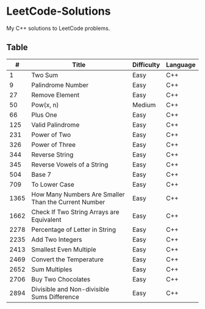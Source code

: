 # LeetCode-Solutions
My C++ solutions to LeetCode problems.

## Table
| #    | Title                                                            | Difficulty | Language |
|------|------------------------------------------------------------------|------------|----------|
| 1    | Two Sum                                                          | Easy       | C++      |
| 9    | Palindrome Number                                                | Easy       | C++      |
| 27   | Remove Element                                                   | Easy       | C++      |
| 50   | Pow(x, n)                                                        | Medium     | C++      |
| 66   | Plus One                                                         | Easy       | C++      |
| 125  | Valid Palindrome                                                 | Easy       | C++      |
| 231  | Power of Two                                                     | Easy       | C++      |
| 326  | Power of Three                                                   | Easy       | C++      |
| 344  | Reverse String                                                   | Easy       | C++      |
| 345  | Reverse Vowels of a String                                       | Easy       | C++      |
| 504  | Base 7                                                           | Easy       | C++      |
| 709  | To Lower Case                                                    | Easy       | C++      |
| 1365 | How Many Numbers Are Smaller Than the Current Number             | Easy       | C++      |
| 1662 | Check If Two String Arrays are Equivalent                        | Easy       | C++      |
| 2278 | Percentage of Letter in String                                   | Easy       | C++      |
| 2235 | Add Two Integers                                                 | Easy       | C++      |
| 2413 | Smallest Even Multiple                                           | Easy       | C++      |
| 2469 | Convert the Temperature                                          | Easy       | C++      |
| 2652 | Sum Multiples                                                    | Easy       | C++      |
| 2706 | Buy Two Chocolates                                               | Easy       | C++      |
| 2894 | Divisible and Non-divisible Sums Difference                      | Easy       | C++      |
